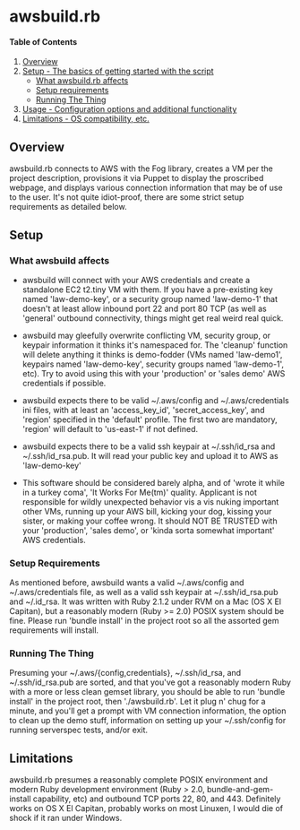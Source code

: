 # awsbuild.rb

#### Table of Contents

1. [Overview](#overview)
2. [Setup - The basics of getting started with the script](#setup)
    * [What awsbuild.rb affects](#what-awsbuild-affects)
    * [Setup requirements](#setup-requirements)
    * [Running The Thing](#running-the-thing)
3. [Usage - Configuration options and additional functionality](#usage)
4. [Limitations - OS compatibility, etc.](#limitations)

## Overview

awsbuild.rb connects to AWS with the Fog library, creates a VM per the project description, provisions it via Puppet to display the proscribed webpage, and displays various connection information that may be of use to the user.  It's not quite idiot-proof, there are some strict setup requirements as detailed below.  

## Setup

### What awsbuild affects

* awsbuild will connect with your AWS credentials and create a standalone EC2 t2.tiny VM with them.  If you have a pre-existing key named 'law-demo-key', or a security group named 'law-demo-1' that doesn't at least allow inbound port 22 and port 80 TCP (as well as 'general' outbound connectivity, things might get real weird real quick.

* awsbuild may gleefully overwrite conflicting VM, security group, or keypair information it thinks it's namespaced for.  The 'cleanup' function will delete anything it thinks is demo-fodder (VMs named 'law-demo1', keypairs named 'law-demo-key', security groups named 'law-demo-1', etc).  Try to avoid using this with your 'production' or 'sales demo' AWS credentials if possible.  

* awsbuild expects there to be valid ~/.aws/config and ~/.aws/credentials ini files, with at least an 'access_key_id', 'secret_access_key', and 'region' specified in the 'default' profile.  The first two are mandatory, 'region' will default to 'us-east-1' if not defined.  

* awsbuild expects there to be a valid ssh keypair at ~/.ssh/id_rsa and ~/.ssh/id_rsa.pub.  It will read your public key and upload it to AWS as 'law-demo-key'

* This software should be considered barely alpha, and of 'wrote it while in a turkey coma', 'It Works For Me(tm)' quality.  Applicant is not responsible for wildly unexpected behavior vis a vis nuking important other VMs, running up your AWS bill, kicking your dog, kissing your sister, or making your coffee wrong.  It should NOT BE TRUSTED with your 'production', 'sales demo', or 'kinda sorta somewhat important' AWS credentials.  

### Setup Requirements 

  As mentioned before, awsbuild wants a valid ~/.aws/config and ~/.aws/credentials file, as well as a valid ssh keypair at ~/.ssh/id_rsa.pub and ~/.id_rsa.  It was written with Ruby 2.1.2 under RVM on a Mac (OS X El Capitan), but a reasonably modern (Ruby >= 2.0) POSIX system should be fine.  Please run 'bundle install' in the project root so all the assorted gem requirements will install.   

### Running The Thing

  Presuming your ~/.aws/{config,credentials}, ~/.ssh/id_rsa, and ~/.ssh/id_rsa.pub are sorted, and that you've got a reasonably modern Ruby with a more or less clean gemset library, you should be able to run 'bundle install' in the project root, then './awsbuild.rb'.  Let it plug n' chug for a minute, and you'll get a prompt with VM connection information, the option to clean up the demo stuff, information on setting up your ~/.ssh/config for running serverspec tests, and/or exit.  

## Limitations

  awsbuild.rb presumes a reasonably complete POSIX environment and modern Ruby development environment (Ruby > 2.0, bundle-and-gem-install capability, etc) and outbound TCP ports 22, 80, and 443.  Definitely works on OS X El Capitan, probably works on most Linuxen, I would die of shock if it ran under Windows.  
